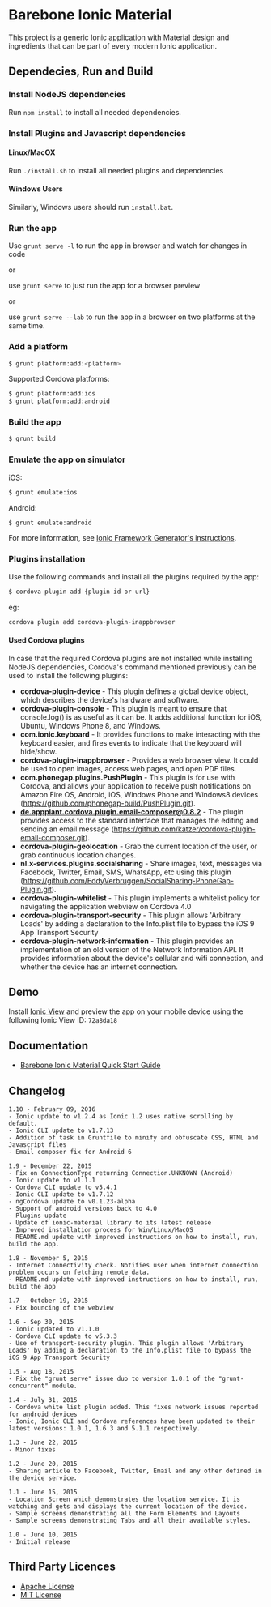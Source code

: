 # Barebone Ionic Material
This project is a generic Ionic application with Material design and ingredients that can be part of every modern Ionic application.

## Dependecies, Run and Build

### Install NodeJS dependencies

Run `npm install` to install all needed dependencies.

### Install Plugins and Javascript dependencies
#### Linux/MacOX
Run `./install.sh` to install all needed plugins and dependencies

#### Windows Users
Similarly, Windows users should run `install.bat`.

### Run the app
Use `grunt serve -l` to run the app in browser and watch for changes in code

or

use `grunt serve` to just run the app for a browser preview

or

use `grunt serve --lab` to run the app in a browser on two platforms at the same time.

### Add a platform

```bash
$ grunt platform:add:<platform>
```

Supported Cordova platforms:

```bash
$ grunt platform:add:ios
$ grunt platform:add:android
```

### Build the app

```bash
$ grunt build
```

### Emulate the app on simulator
iOS:

```bash
$ grunt emulate:ios
```

Android:

```bash
$ grunt emulate:android
```

For more information, see [Ionic Framework Generator's instructions](https://github.com/diegonetto/generator-ionic).

### Plugins installation

Use the following commands and install all the plugins required by the app:
```bash
$ cordova plugin add {plugin id or url}
```

eg:

```bash
cordova plugin add cordova-plugin-inappbrowser
```

#### Used Cordova plugins
In case that the required Cordova plugins are not installed while installing NodeJS dependencies, Cordova's command mentioned previously can be used to install the following plugins:

* **cordova-plugin-device** - This plugin defines a global device object, which describes the device's hardware and software.
* **cordova-plugin-console** - This plugin is meant to ensure that console.log() is as useful as it can be. It adds additional function for iOS, Ubuntu, Windows Phone 8, and Windows.
* **com.ionic.keyboard** - It provides functions to make interacting with the keyboard easier, and fires events to indicate that the keyboard will hide/show.
* **cordova-plugin-inappbrowser** - Provides a web browser view. It could be used to open images, access web pages, and open PDF files.
* **com.phonegap.plugins.PushPlugin** - This plugin is for use with Cordova, and allows your application to receive push notifications on Amazon Fire OS, Android, iOS, Windows Phone and Windows8 devices (https://github.com/phonegap-build/PushPlugin.git).
* **de.appplant.cordova.plugin.email-composer@0.8.2** - The plugin provides access to the standard interface that manages the editing and sending an email message (https://github.com/katzer/cordova-plugin-email-composer.git).
* **cordova-plugin-geolocation** - Grab the current location of the user, or grab continuous location changes.
* **nl.x-services.plugins.socialsharing** - Share images, text, messages via Facebook, Twitter, Email, SMS, WhatsApp, etc using this plugin (https://github.com/EddyVerbruggen/SocialSharing-PhoneGap-Plugin.git).
* **cordova-plugin-whitelist** - This plugin implements a whitelist policy for navigating the application webview on Cordova 4.0
* **cordova-plugin-transport-security** - This plugin allows 'Arbitrary Loads' by adding a declaration to the Info.plist file to bypass the iOS 9 App Transport Security
* **cordova-plugin-network-information** - This plugin provides an implementation of an old version of the Network Information API. It provides information about the device's cellular and wifi connection, and whether the device has an internet connection.

## Demo
Install [Ionic View](http://view.ionic.io/) and preview the app on your mobile device using the following Ionic View ID: `72a8da18`

## Documentation
* [Barebone Ionic Material Quick Start Guide](https://docs.google.com/document/d/1hLZacl1yryJVH4Wvwpa3VEeBvfzKDROl21qaXcaEU2g/edit?usp=sharing)

## Changelog
```
1.10 - February 09, 2016
- Ionic update to v1.2.4 as Ionic 1.2 uses native scrolling by default.
- Ionic CLI update to v1.7.13
- Addition of task in Gruntfile to minify and obfuscate CSS, HTML and Javascript files
- Email composer fix for Android 6

1.9 - December 22, 2015
- Fix on ConnectionType returning Connection.UNKNOWN (Android)
- Ionic update to v1.1.1
- Cordova CLI update to v5.4.1
- Ionic CLI update to v1.7.12
- ngCordova update to v0.1.23-alpha
- Support of android versions back to 4.0
- Plugins update
- Update of ionic-material library to its latest release
- Improved installation process for Win/Linux/MacOS
- README.md update with improved instructions on how to install, run, build the app.

1.8 - November 5, 2015
- Internet Connectivity check. Notifies user when internet connection problem occurs on fetching remote data.
- README.md update with improved instructions on how to install, run, build the app

1.7 - October 19, 2015
- Fix bouncing of the webview

1.6 - Sep 30, 2015
- Ionic updated to v1.1.0
- Cordova CLI update to v5.3.3
- Use of transport-security plugin. This plugin allows 'Arbitrary Loads' by adding a declaration to the Info.plist file to bypass the iOS 9 App Transport Security

1.5 - Aug 18, 2015
- Fix the "grunt serve" issue duo to version 1.0.1 of the "grunt-concurrent" module.

1.4 - July 31, 2015
- Cordova white list plugin added. This fixes network issues reported for android devices
- Ionic, Ionic CLI and Cordova references have been updated to their latest versions: 1.0.1, 1.6.3 and 5.1.1 respectively.

1.3 - June 22, 2015
- Minor fixes

1.2 - June 20, 2015
- Sharing article to Facebook, Twitter, Email and any other defined in the device service.

1.1 - June 15, 2015
- Location Screen which demonstrates the location service. It is watching and gets and displays the current location of the device.
- Sample screens demonstrating all the Form Elements and Layouts
- Sample screens demonstrating Tabs and all their available styles.

1.0 - June 10, 2015
- Initial release
```

## Third Party Licences
* [Apache License](http://www.apache.org/licenses/)
* [MIT License](https://opensource.org/licenses/MIT)
